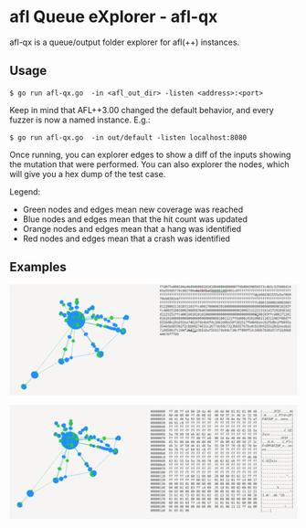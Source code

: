 # afl Queue eXplorer - afl-qx

afl-qx is a queue/output folder explorer for afl(++) instances.

## Usage

```
$ go run afl-qx.go  -in <afl_out_dir> -listen <address>:<port>
```

Keep in mind that AFL++3.00 changed the default behavior, and every fuzzer is now a named instance. E.g.:

```
$ go run afl-qx.go  -in out/default -listen localhost:8080
```

Once running, you can explorer edges to show a diff of the inputs showing the mutation that were performed. You can also explorer the nodes, which will give you a hex dump of the test case.

Legend:

- Green nodes and edges mean new coverage was reached
- Blue nodes and edges mean that the hit count was updated
- Orange nodes and edges mean that a hang was identified
- Red nodes and edges mean that a crash was identified

## Examples

![Diff View](https://github.com/murx-/afl-qx/blob/main/images/diff.png)

![Hexdump View](https://github.com/murx-/afl-qx/blob/main/images/hexdump.png)
